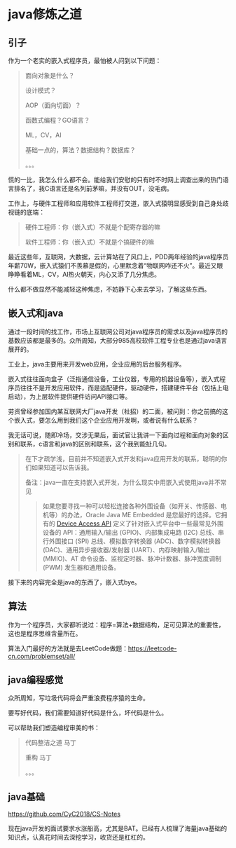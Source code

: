 # java修炼之道

## 引子

作为一个老实的嵌入式程序员，最怕被人问到以下问题：

> 面向对象是什么？
>
> 设计模式？
>
> AOP（面向切面）？
>
> 函数式编程？GO语言？
>
> ML，CV，AI
>
> 基础一点的，算法？数据结构？数据库？
>
> 。。。

慌的一比，我怎么什么都不会。能给我们安慰的只有时不时网上调查出来的热门语言排名了，我C语言还是名列前茅嘛，并没有OUT，没毛病。

工作上，与硬件工程师和应用软件工程师打交道，嵌入式猿明显感受到自己身处歧视链的底端：

> 硬件工程师：你（嵌入式）不就是个配寄存器的嘛
>
> 软件工程师：你（嵌入式）不就是个搞硬件的嘛

最近这些年，互联网，大数据，云计算站在了风口上，PDD两年经验的java程序员年薪70W，嵌入式猿们不羡慕是假的，心里默念着“物联网咋还不火”。最近又眼睁睁看着ML，CV，AI热火朝天，内心又添了几分焦虑。

什么都不做显然不能减轻这种焦虑，不妨静下心来去学习，了解这些东西。

## 嵌入式和java

通过一段时间的找工作，市场上互联网公司对java程序员的需求以及java程序员的基数应该都是最多的。众所周知，大部分985高校软件工程专业也是通过java语言展开的。

工业上，java主要用来开发web应用，企业应用的后台服务程序。

嵌入式往往面向盒子（泛指通信设备，工业仪器，专用的机器设备等），嵌入式程序员往往不是开发应用软件，而是适配硬件，驱动硬件，搭建硬件平台（包括上电启动），为上层软件提供硬件访问API接口等。

劳资曾经参加国内某互联网大厂java开发（社招）的二面，被问到：你之前搞的这个嵌入式，要怎么用到我们这个企业应用开发啊，或者说有什么联系？

我无话可说，随即冷场，交涉无果后，面试官让我讲一下面向过程和面向对象的区别和联系，c语言和java的区别和联系，这个我到能扯几句。

> 在下才疏学浅，目前并不知道嵌入式开发和java应用开发的联系，聪明的你们如果知道可以告诉我。
>
> 备注：java一直在支持嵌入式开发，为什么现实中用嵌入式使用java并不常见
>
> > 如果您要寻找一种可以轻松连接各种外围设备（如开关、传感器、电机等）的办法，Oracle Java ME Embedded 是您最好的选择。它拥有的 [Device Access API](http://docs.oracle.com/javame/config/cldc/opt-pkgs/api/daapi-jmee8/api/index.html) 定义了针对嵌入式平台中一些最常见外围设备的 API：通用输入/输出 (GPIO)、内部集成电路 (I2C) 总线、串行外围接口 (SPI) 总线、模拟数字转换器 (ADC)、数字模拟转换器 (DAC)、通用异步接收器/发射器 (UART)、内存映射输入/输出 (MMIO)、AT 命令设备、监视定时器、脉冲计数器、脉冲宽度调制 (PWM) 发生器和通用设备。

接下来的内容完全是java的东西了，嵌入式bye。

## 算法

作为一个程序员，大家都听说过：程序=算法+数据结构，足可见算法的重要性，这也是程序思维含量所在。

算法入门最好的方法就是去LeetCode做题：https://leetcode-cn.com/problemset/all/



## java编程感觉

众所周知，写垃圾代码将会严重浪费程序猿的生命。

要写好代码，我们需要知道好代码是什么，坏代码是什么。

可以帮助我们塑造编程审美的书：

> 代码整洁之道 马丁
>
> 重构  马丁
>
> 。。。

## java基础

https://github.com/CyC2018/CS-Notes

现在java开发的面试要求水涨船高，尤其是BAT。已经有人梳理了海量java基础的知识点，认真花时间去深挖学习，收货还是杠杠的。

